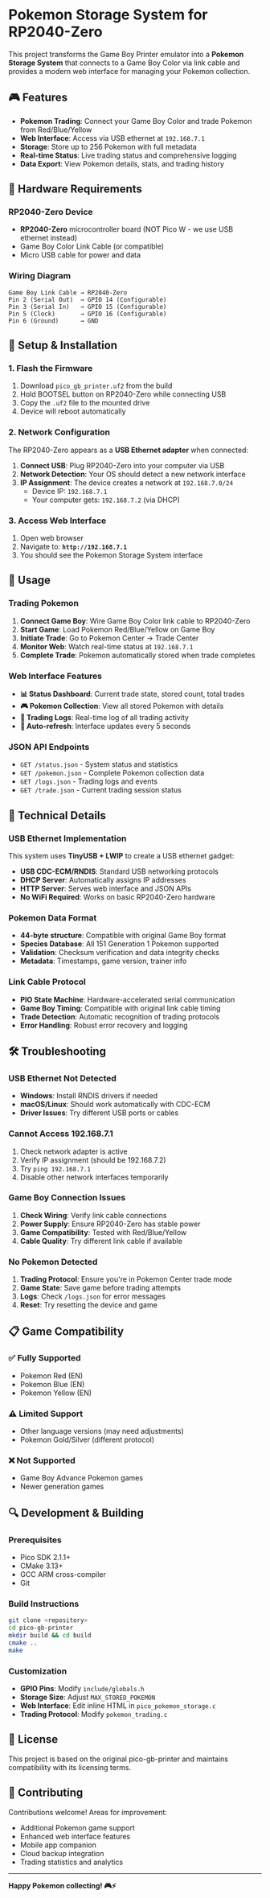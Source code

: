 # Pokemon Storage System for RP2040-Zero

This project transforms the Game Boy Printer emulator into a **Pokemon Storage System** that connects to a Game Boy Color via link cable and provides a modern web interface for managing your Pokemon collection.

## 🎮 Features

- **Pokemon Trading**: Connect your Game Boy Color and trade Pokemon from Red/Blue/Yellow
- **Web Interface**: Access via USB ethernet at `192.168.7.1` 
- **Storage**: Store up to 256 Pokemon with full metadata
- **Real-time Status**: Live trading status and comprehensive logging
- **Data Export**: View Pokemon details, stats, and trading history

## 🔧 Hardware Requirements

### RP2040-Zero Device
- **RP2040-Zero** microcontroller board (NOT Pico W - we use USB ethernet instead)
- Game Boy Color Link Cable (or compatible)
- Micro USB cable for power and data

### Wiring Diagram
```
Game Boy Link Cable → RP2040-Zero
Pin 2 (Serial Out)  → GPIO 14 (Configurable)
Pin 3 (Serial In)   → GPIO 15 (Configurable) 
Pin 5 (Clock)       → GPIO 16 (Configurable)
Pin 6 (Ground)      → GND
```

## 🚀 Setup & Installation

### 1. Flash the Firmware
1. Download `pico_gb_printer.uf2` from the build
2. Hold BOOTSEL button on RP2040-Zero while connecting USB
3. Copy the `.uf2` file to the mounted drive
4. Device will reboot automatically

### 2. Network Configuration
The RP2040-Zero appears as a **USB Ethernet adapter** when connected:

1. **Connect USB**: Plug RP2040-Zero into your computer via USB
2. **Network Detection**: Your OS should detect a new network interface
3. **IP Assignment**: The device creates a network at `192.168.7.0/24`
   - Device IP: `192.168.7.1` 
   - Your computer gets: `192.168.7.2` (via DHCP)

### 3. Access Web Interface
1. Open web browser
2. Navigate to: **`http://192.168.7.1`**
3. You should see the Pokemon Storage System interface

## 🎯 Usage

### Trading Pokemon
1. **Connect Game Boy**: Wire Game Boy Color link cable to RP2040-Zero
2. **Start Game**: Load Pokemon Red/Blue/Yellow on Game Boy
3. **Initiate Trade**: Go to Pokemon Center → Trade Center
4. **Monitor Web**: Watch real-time status at `192.168.7.1`
5. **Complete Trade**: Pokemon automatically stored when trade completes

### Web Interface Features
- **📊 Status Dashboard**: Current trade state, stored count, total trades
- **🎮 Pokemon Collection**: View all stored Pokemon with details
- **📝 Trading Logs**: Real-time log of all trading activity  
- **🔄 Auto-refresh**: Interface updates every 5 seconds

### JSON API Endpoints
- `GET /status.json` - System status and statistics
- `GET /pokemon.json` - Complete Pokemon collection data
- `GET /logs.json` - Trading logs and events
- `GET /trade.json` - Current trading session status

## 🔧 Technical Details

### USB Ethernet Implementation
This system uses **TinyUSB + LWIP** to create a USB ethernet gadget:
- **USB CDC-ECM/RNDIS**: Standard USB networking protocols
- **DHCP Server**: Automatically assigns IP addresses
- **HTTP Server**: Serves web interface and JSON APIs
- **No WiFi Required**: Works on basic RP2040-Zero hardware

### Pokemon Data Format
- **44-byte structure**: Compatible with original Game Boy format
- **Species Database**: All 151 Generation 1 Pokemon supported
- **Validation**: Checksum verification and data integrity checks
- **Metadata**: Timestamps, game version, trainer info

### Link Cable Protocol
- **PIO State Machine**: Hardware-accelerated serial communication
- **Game Boy Timing**: Compatible with original link cable timing
- **Trade Detection**: Automatic recognition of trading protocols
- **Error Handling**: Robust error recovery and logging

## 🛠️ Troubleshooting

### USB Ethernet Not Detected
- **Windows**: Install RNDIS drivers if needed
- **macOS/Linux**: Should work automatically with CDC-ECM
- **Driver Issues**: Try different USB ports or cables

### Cannot Access 192.168.7.1
1. Check network adapter is active
2. Verify IP assignment (should be 192.168.7.2)
3. Try `ping 192.168.7.1`
4. Disable other network interfaces temporarily

### Game Boy Connection Issues  
1. **Check Wiring**: Verify link cable connections
2. **Power Supply**: Ensure RP2040-Zero has stable power
3. **Game Compatibility**: Tested with Red/Blue/Yellow
4. **Cable Quality**: Try different link cable if available

### No Pokemon Detected
1. **Trading Protocol**: Ensure you're in Pokemon Center trade mode
2. **Game State**: Save game before trading attempts
3. **Logs**: Check `/logs.json` for error messages
4. **Reset**: Try resetting the device and game

## 📋 Game Compatibility

### ✅ Fully Supported
- Pokemon Red (EN)
- Pokemon Blue (EN) 
- Pokemon Yellow (EN)

### ⚠️ Limited Support
- Other language versions (may need adjustments)
- Pokemon Gold/Silver (different protocol)

### ❌ Not Supported
- Game Boy Advance Pokemon games
- Newer generation games

## 🔍 Development & Building

### Prerequisites
- Pico SDK 2.1.1+
- CMake 3.13+
- GCC ARM cross-compiler
- Git

### Build Instructions
```bash
git clone <repository>
cd pico-gb-printer
mkdir build && cd build
cmake ..
make
```

### Customization
- **GPIO Pins**: Modify `include/globals.h`
- **Storage Size**: Adjust `MAX_STORED_POKEMON` 
- **Web Interface**: Edit inline HTML in `pico_pokemon_storage.c`
- **Trading Protocol**: Modify `pokemon_trading.c`

## 📝 License

This project is based on the original pico-gb-printer and maintains compatibility with its licensing terms.

## 🤝 Contributing

Contributions welcome! Areas for improvement:
- Additional Pokemon game support
- Enhanced web interface features  
- Mobile app companion
- Cloud backup integration
- Trading statistics and analytics

---

**Happy Pokemon collecting! 🎮⚡** 